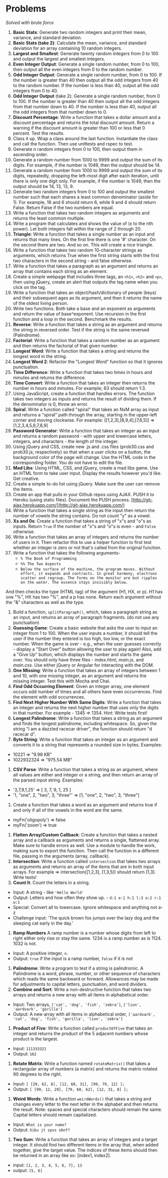 # Problems

*Solved with brute force*

1. **Basic Stats**: Generate two random integers and print their mean, variance, and standard deviation.
1. **Basic Stats (take 2)**: Calculate the mean, variance, and standard deviation for an array containing 10 random integers.
1. **Largest and Smallest**: Generate twenty random integers from 0 to 100 and output the largest and smallest integers.
1. **Even Integer Output**: Generate a single random number, from 0 to 100, then output all the even integers from 0 to the random number.
1. **Odd Integer Output**: Generate a single random number, from 0 to 100. If the number is greater than 40 then output all the odd integers from 40 to the random number. If the number is less than 40, output all the odd integers from 0 to 40.
1. **Odd Integer Output** (take 2): Generate a single random number, from 0 to 100. If the number is greater than 40 then output all the odd integers from that number down to 40. If the number is less than 40, output all the odd integers from that number down to 0.
1. **Discount Percentage**: Write a function that takes a dollar amount and a discount percentage and returns the total discount amount. Return a warning if the discount amount is greater than 100 or less that 0 percent. Test the results.
1. Class it up. Wrap a class around the last function. Instantiate the class and call the function. Then use unittests and rspec to test.
1. Generate n random integers from 0 to 100, then output them in ascending order.
1. Generate a random number from 1000 to 9999 and output the sum of its digits. For example, if the number is 1049, then the output should be 14.
1. Generate a random number from 1000 to 9999 and output the sum of its digits, repeatedly, dropping the left-most digit after each iteration, until there is only one digit only. For example, if the number is 1049, then the output should be 14, 13, 13, 9.
1. Generate two random integers from 0 to 100 and output the smallest number such that each shares a least common denominator (aside for 1). For example, 18 and 6 should return 6, while 9 and 4 should return False. Return False if the two numbers are equal.
1. Write a function that takes two random integers as arguments and returns the least common multiple.
1. Write a program that calculates and shows the value of (x to the nth power). Let both integers fall within the range of 2 through 20.
1. **Triangle**: Write a function that takes a single number as an input and returns that many lines. On the first line there is one '#' character. On the second there are two. And so on.
This will create a nice triangle.
1. Write a function that takes two random 10-character strings as arguments, which returns True when the first string starts with the first two characters in the second string - and false otherwise.
1. Write a function that takes a paragraph as an argument and returns an array that contains each string as an element.
1. Create a simple webpage that includes three tags, an `<h1>`, `<h2>` and `<p>`, then using jQuery, create an alert that outputs the tag name when you click on the tag.
1. Write a function that takes an object/hash/dictionary of people (keys) and their subsequent ages as its argument, and then it returns the name of the oldest living person.
1. Write two functions. Both take a base and an exponent as arguments and return the value of base^exponent. Use recursion in the first function and a loop in the second. Benchmark the results.
1. **Reverse**: Write a function that takes a string as an argument and returns the string in reversed order. Test if the string is the same reversed (Palindrome).
1. **Factorial**: Write a function that takes a random number as an argument and then returns the factorial of that given number.
1. **Longest Word**: Write a function that takes a string and returns the longest word in the string.
1. **Longest Word 2**: Refactor the "Longest Word" function so that it ignores punctuation.
1. **Time Difference**: Write a function that takes two times in hours and minutes and returns the difference.
1. **Time Convert**: Write a function that takes an integer then returns the number in hours and minutes. For example, 63 should return 1:3.
1. Using JavaScript, create a function that handles errors. The function takes two integers as inputs and returns the result of dividing them. If the denominator is 0, throw an error.
1. **Spiral**: Write a function called "spiral" that takes an NxM array as input and returns a "spiral" path through the array, starting in the upper-left corner and moving clockwise. For example: [[1,2,3],[8,9,4],[7,6,5]] => [1,2,3,4,5,6,7,8,9]
1. **Password Generator**: Write a function that takes an integer as an input and returns a random password - with upper and lowercase letters, integers, and characters - the length of the integer.
1. Using jQuery and CSS, create new .js and .css files (prob30.css and prob30.js, respectively) so that when a user clicks on a button, the background color of the page will change. Use the HTML code in the corresponding folder. You do not have to edit the file.
1. **Mad Libs**: Using HTML, CSS, and jQuery, create a mad libs game. Use an HTML form to take user input. Display the results however you'd like. Get creative.
1. Create a simple to-do list using jQuery. Make sure the user can remove the items.
1. Create an app that pulls in your Github repos using AJAX. PUSH it to Heroku (using static files). Document the PUSH process. [http://git-ajax.herokuapp.com/](http://git-ajax.herokuapp.com/)
1. Write a function that takes a single string as the input then return the number of vowels the string contains. Do not count "y" as a vowel.
1. **Xs and 0s**: Create a function that takes a string of "x"s and "o"s as inputs. Return `True` if the number of "x"s and "o"s is even - and `False` otherwise.
1. Write a function that takes an array of integers and returns the number of users in it. Then refactor this to use a helper function to first test whether an integer is zero or not that's called from the original function.
1. Write a function that takes the following arguments-
    - `% The Book of Programming`
    - `%% The Two Aspects`
    - `Below the surface of the machine, the program moves. Without effort, it expands and contracts. In great harmony, electrons scatter and regroup. The forms on the monitor are but ripples on the water. The essence stays invisibly below.`

  And then checks the type (HTML tag) of the argument (H1, HX, or p). H1 has one "%", HX has two "%", and a p has none. Return each argument without the "&" characters as well as the type.
1. Build a function, `splitParagraph()`, which, takes a paragraph string as an input, and returns an array of paragraph fragments. (do not use any punctuation)
1. **Guessing Game**: Create a basic website that asks the user to input an integer from 1 to 100. When the user inputs a number, it should tell the user if the number they entered is too high, too low, or the exact number. When the game is over - e.g., when the user guesses correctly - display a "Start Over" button allowing the user to play again! Also, add a "Give Up" button, which displays the number and starts the game over. You should only have three files - *index.html*, *main.js*, and *main.css*. Use either jQuery or Angular for interacting with the DOM.
1. **One Missing**: Write a function that takes an array of integers between 1 and 10, with one missing integer, as an argument and returns the missing integer. Test this with Mocha and Chai.
1. **Find Odd Occurring Element**: Given an integer array, one element occurs odd number of times and all others have even occurrences. Find the element with odd occurrences.
1. **Find Next Higher Number With Same Digits**: Write a function that takes an integer and returns the next higher number that uses only the digits in that number. For example - 1345 => 1354. Hint: Write tests first!
1. **Longest Palindrome**: Write a function that takes a string as an argument and finds the longest palindrome, including whitespace. So, given the string "I am a dazzled racecar driver", the function should return "d racecar d".
1. **Byte String**: Write a function that takes an integer as an argument and converts it to a string that represents a rounded size in bytes. Examples:
  - 10221 => "9.98 KB"
  - 1022932324 => "975.54 MB"
1. **CSV Parse**: Write a function that takes a string as an argument, where all values are either and integer or a string, and then return an array of the parsed input string. Examples:
  - '3,7,9,1,25' => [ 3, 7, 9, 1, 25 ]
  - '1, "one", 2, "two", 3, "three"' => [1, "one", 2, "two", 3, "three"]
1. Create a function that takes a word as an argument and returns true if and only if all of the vowels in the word are the same.
  - myFn('oligopoly') => false
  - myFn('zoom') => true
1. **Flatten Array/Custom Callback**: Create a function that takes a nested array and a callback as arguments and returns a single, flattened array. Make sure to handle errors as well. Use a module to handle the work, making sure to export the function. Then call the function in a different file, passing in the arguments (array, callback).
1. **Intersection**: Write a function called `intersection` that takes two arrays as arguments and returns an array of the items that are in both input arrays. For example => intersection([1,2,3], [1,3,5]) should return [1,3]. Write tests!
1. **Count It**: Count the letters in a string.
  - Input: A string - like `'Hello World'`
  - Output: Letters and how often they show up. - `d:1 e:1 h:1 l:3 o:2 r:1 w:1`
  - Special: Convert all to lowercase. Ignore whitespace and anything not a-z
  - Challenge input: 'The quick brown fox jumps over the lazy dog and the sleeping cat early in the day.'
1. **Ramp Numbers** A ramp number is a number whose digits from left to right either only rise or stay the same. 1234 is a ramp number as is 1124. 1032 is not.
  - Input: A positive integer, `n`.
  - Output: `true` if the input is a ramp number, `false` if it is not
1. **Palindrome**: Write a program to test if a string is palindromic. A Palindrome is a word, phrase, number, or other sequence of characters which reads the same backward or forward. Allowances may be made for adjustments to capital letters, punctuation, and word dividers.
1. **Combine and Sort**: Write a non-destructive function that takes two arrays and returns a new array with all items in alphabetical order.
  - Input: Two arrays, `['cat', 'dog', 'fish', 'zebra']`, `['lion', 'aardvark', 'gorilla']`
  - Output: A new array with all items in alphabetical order, `['aardvark', 'cat', 'dog', 'fish', 'gorilla', 'lion', 'zebra']`
1. **Product of Five**: Write a function called `productOfFive` that takes an integer and returns the product of the 5 adjacent numbers whose product is the largest.
  - Input: `111333321`
  - Output: `162`
1. **Rotate Matrix**: Write a function named `rotateMatrix()` that takes a rectangular array of numbers (a matrix) and returns the matrix rotated 90 degrees to the right.
  - Input: `[ [29, 62, 8], [12, 60, 31], [99, 79, 12] ];`
  - Output: `[ [99, 12, 29], [79, 60, 62], [12, 31, 8] ];`
1. **Weird Words**: Write a function `weirdWords()` that takes a string and changes every letter to the next letter in the alphabet and then returns the result. Note: spaces and special characters should remain the same. Capital letters should remain capitalized.
  - Input: `What is your name?`
  - Output: `Xibu jt zpvs obnf?`
1. **Two Sum**: Write a function that takes an array of integers and a target integer. It should find two different items in the array that, when added together, give the target value. The indices of these items should then be returned in an array like so: [index1, index2].
  - input: `[1, 2, 3, 4, 5, 6, 7], 13`
  - output: `[5, 6]`
